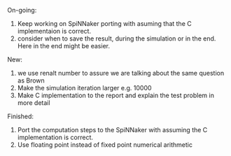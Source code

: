 On-going:
1. Keep working on SpiNNaker porting with asuming that the C implementaion is correct.
2. consider when to save the result, during the simulation or in the end. Here in the end might be easier.

New:
1. we use renalt number to assure we are talking about the same question as Brown
2. Make the simulation iteration larger e.g. 10000
3. Make C implementation to the report and explain the test problem in more detail


Finished:
1. Port the computation steps to the SpiNNaker with assuming the C implementation is correct.
2. Use floating point instead of fixed point numerical arithmetic

